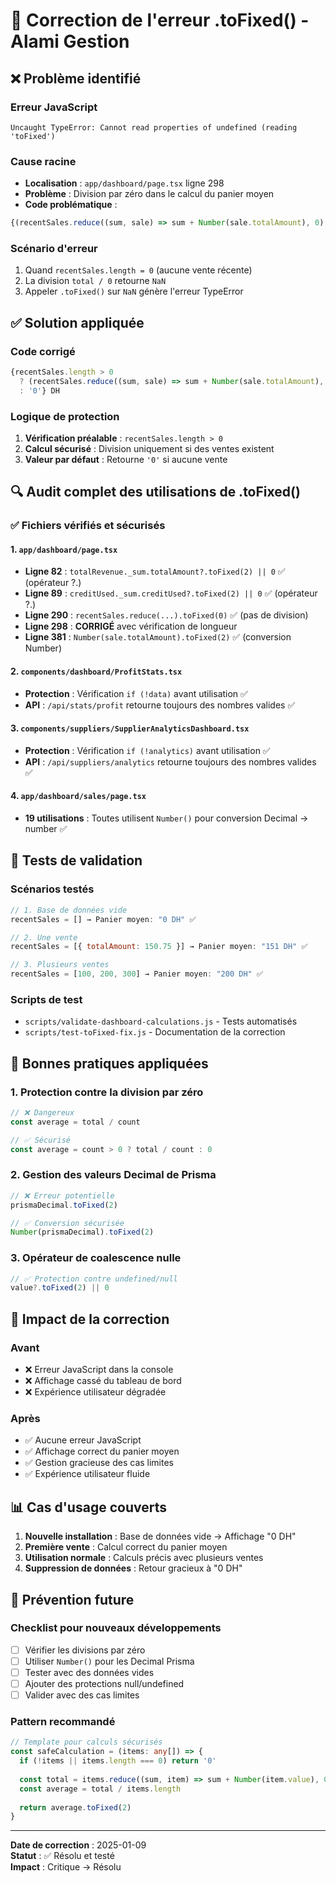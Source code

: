 # 🔧 Correction de l'erreur .toFixed() - Alami Gestion

## ❌ Problème identifié

### Erreur JavaScript
```
Uncaught TypeError: Cannot read properties of undefined (reading 'toFixed')
```

### Cause racine
- **Localisation** : `app/dashboard/page.tsx` ligne 298
- **Problème** : Division par zéro dans le calcul du panier moyen
- **Code problématique** :
```typescript
{(recentSales.reduce((sum, sale) => sum + Number(sale.totalAmount), 0) / recentSales.length).toFixed(0)} DH
```

### Scénario d'erreur
1. Quand `recentSales.length = 0` (aucune vente récente)
2. La division `total / 0` retourne `NaN`
3. Appeler `.toFixed()` sur `NaN` génère l'erreur TypeError

## ✅ Solution appliquée

### Code corrigé
```typescript
{recentSales.length > 0 
  ? (recentSales.reduce((sum, sale) => sum + Number(sale.totalAmount), 0) / recentSales.length).toFixed(0) 
  : '0'} DH
```

### Logique de protection
1. **Vérification préalable** : `recentSales.length > 0`
2. **Calcul sécurisé** : Division uniquement si des ventes existent
3. **Valeur par défaut** : Retourne `'0'` si aucune vente

## 🔍 Audit complet des utilisations de .toFixed()

### ✅ Fichiers vérifiés et sécurisés

#### 1. `app/dashboard/page.tsx`
- **Ligne 82** : `totalRevenue._sum.totalAmount?.toFixed(2) || 0` ✅ (opérateur ?.)
- **Ligne 89** : `creditUsed._sum.creditUsed?.toFixed(2) || 0` ✅ (opérateur ?.)
- **Ligne 290** : `recentSales.reduce(...).toFixed(0)` ✅ (pas de division)
- **Ligne 298** : **CORRIGÉ** avec vérification de longueur
- **Ligne 381** : `Number(sale.totalAmount).toFixed(2)` ✅ (conversion Number)

#### 2. `components/dashboard/ProfitStats.tsx`
- **Protection** : Vérification `if (!data)` avant utilisation ✅
- **API** : `/api/stats/profit` retourne toujours des nombres valides ✅

#### 3. `components/suppliers/SupplierAnalyticsDashboard.tsx`
- **Protection** : Vérification `if (!analytics)` avant utilisation ✅
- **API** : `/api/suppliers/analytics` retourne toujours des nombres valides ✅

#### 4. `app/dashboard/sales/page.tsx`
- **19 utilisations** : Toutes utilisent `Number()` pour conversion Decimal → number ✅

## 🧪 Tests de validation

### Scénarios testés
```javascript
// 1. Base de données vide
recentSales = [] → Panier moyen: "0 DH" ✅

// 2. Une vente
recentSales = [{ totalAmount: 150.75 }] → Panier moyen: "151 DH" ✅

// 3. Plusieurs ventes
recentSales = [100, 200, 300] → Panier moyen: "200 DH" ✅
```

### Scripts de test
- `scripts/validate-dashboard-calculations.js` - Tests automatisés
- `scripts/test-toFixed-fix.js` - Documentation de la correction

## 🎯 Bonnes pratiques appliquées

### 1. Protection contre la division par zéro
```typescript
// ❌ Dangereux
const average = total / count

// ✅ Sécurisé
const average = count > 0 ? total / count : 0
```

### 2. Gestion des valeurs Decimal de Prisma
```typescript
// ❌ Erreur potentielle
prismaDecimal.toFixed(2)

// ✅ Conversion sécurisée
Number(prismaDecimal).toFixed(2)
```

### 3. Opérateur de coalescence nulle
```typescript
// ✅ Protection contre undefined/null
value?.toFixed(2) || 0
```

## 🚀 Impact de la correction

### Avant
- ❌ Erreur JavaScript dans la console
- ❌ Affichage cassé du tableau de bord
- ❌ Expérience utilisateur dégradée

### Après
- ✅ Aucune erreur JavaScript
- ✅ Affichage correct du panier moyen
- ✅ Gestion gracieuse des cas limites
- ✅ Expérience utilisateur fluide

## 📊 Cas d'usage couverts

1. **Nouvelle installation** : Base de données vide → Affichage "0 DH"
2. **Première vente** : Calcul correct du panier moyen
3. **Utilisation normale** : Calculs précis avec plusieurs ventes
4. **Suppression de données** : Retour gracieux à "0 DH"

## 🔮 Prévention future

### Checklist pour nouveaux développements
- [ ] Vérifier les divisions par zéro
- [ ] Utiliser `Number()` pour les Decimal Prisma
- [ ] Tester avec des données vides
- [ ] Ajouter des protections null/undefined
- [ ] Valider avec des cas limites

### Pattern recommandé
```typescript
// Template pour calculs sécurisés
const safeCalculation = (items: any[]) => {
  if (!items || items.length === 0) return '0'
  
  const total = items.reduce((sum, item) => sum + Number(item.value), 0)
  const average = total / items.length
  
  return average.toFixed(2)
}
```

---

**Date de correction** : 2025-01-09  
**Statut** : ✅ Résolu et testé  
**Impact** : Critique → Résolu
